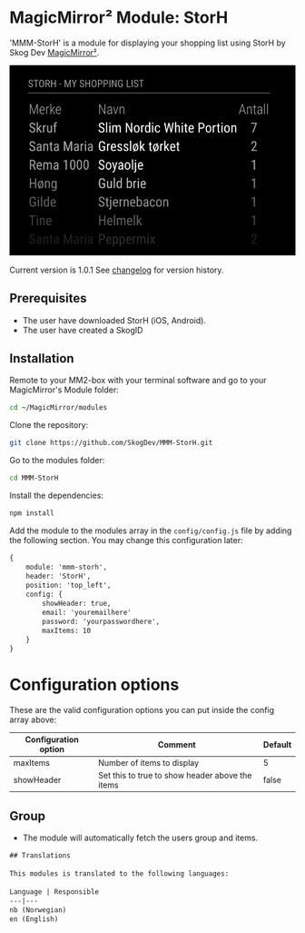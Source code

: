 # MagicMirror² Module: StorH
'MMM-StorH' is a module for displaying your shopping list using StorH by Skog Dev [MagicMirror²](https://magicmirror.builders/). 

![Simple](images/image.png)

Current version is 1.0.1 
See [changelog](CHANGELOG.md "Version history") for version history.

## Prerequisites
- The user have downloaded StorH (iOS, Android).
- The user have created a SkogID

## Installation

Remote to your MM2-box with your terminal software and go to your MagicMirror's Module folder:
````bash
cd ~/MagicMirror/modules
````

Clone the repository:
````bash
git clone https://github.com/SkogDev/MMM-StorH.git
````

Go to the modules folder:
````bash
cd MMM-StorH
````

Install the dependencies:
````bash
npm install
````

Add the module to the modules array in the `config/config.js` file by adding the following section. You may change this configuration later:
```
{
	module: 'mmm-storh',
	header: 'StorH',
	position: 'top_left',
	config: {
		showHeader: true,
		email: 'youremailhere'
		password: 'yourpasswordhere',
		maxItems: 10
	}
}
```

# Configuration options

These are the valid configuration options you can put inside the config array above:

Configuration option | Comment | Default 
---|---|---
maxItems | Number of items to display | 5 
showHeader | Set this to true to show header above the items | false

## Group
- The module will automatically fetch the users group and items.

``` 
## Translations

This modules is translated to the following languages:

Language | Responsible
---|---
nb (Norwegian) 
en (English)


